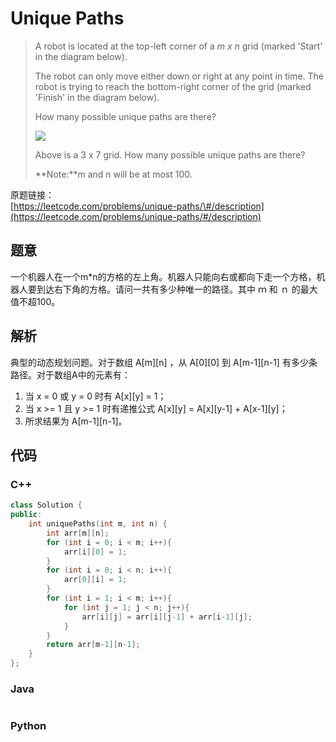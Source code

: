 # Unique Paths

> A robot is located at the top-left corner of a _m x n_ grid \(marked 'Start' in the diagram below\).
>
> The robot can only move either down or right at any point in time. The robot is trying to reach the bottom-right corner of the grid \(marked 'Finish' in the diagram below\).
>
> How many possible unique paths are there?
>
> ![](https://leetcode.com/static/images/problemset/robot_maze.png)
>
> Above is a 3 x 7 grid. How many possible unique paths are there?
>
> **Note:**m and n will be at most 100.

原题链接：  
[https://leetcode.com/problems/unique-paths/\#/description](https://leetcode.com/problems/unique-paths/#/description)

## 题意

一个机器人在一个m\*n的方格的左上角。机器人只能向右或都向下走一个方格，机器人要到达右下角的方格。请问一共有多少种唯一的路径。其中 ｍ 和 ｎ 的最大值不超100。

## 解析

典型的动态规划问题。对于数组 A\[m\]\[n\] ，从 A\[0\]\[0\] 到 A\[m-1\]\[n-1\] 有多少条路径。对于数组A中的元素有：

1. 当 x = 0 或 y = 0 时有 A\[x\]\[y\] = 1；
2. 当 x &gt;= 1 且 y &gt;= 1 时有递推公式 A\[x\]\[y\] = A\[x\]\[y-1\] + A\[x-1\]\[y\]；
3. 所求结果为 A\[m-1\]\[n-1\]。

## 代码

### C++

```cpp
class Solution {
public:
    int uniquePaths(int m, int n) {
        int arr[m][n];
        for (int i = 0; i < m; i++){
            arr[i][0] = 1;
        }
        for (int i = 0; i < n; i++){
            arr[0][i] = 1;
        }
        for (int i = 1; i < m; i++){
            for (int j = 1; j < n; j++){
                arr[i][j] = arr[i][j-1] + arr[i-1][j];
            }
        }
        return arr[m-1][n-1];
    }
};
```

### Java

```java

```

### Python

```py

```



